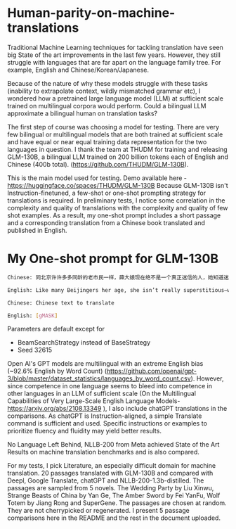 # Human-parity-on-machine-translations

Traditional Machine Learning techniques for tackling translation have seen big State of the art improvements in the last few years. However, they still struggle with languages that are far apart on the language family tree. For example, English and Chinese/Korean/Japanese.

Because of the nature of why these models struggle with these tasks (inability to extrapolate context, wildly mismatched grammar etc), I wondered how a pretrained large language model (LLM) at sufficient scale trained on multilingual corpora would perform. Could a bilingual LLM approximate a bilingual human on translation tasks?

The first step of course was choosing a model for testing. There are very few bilingual or multilingual models that are both trained at sufficient scale and have equal or near equal training data representation for the two languages in question. I thank the team at THUDM for training and releasing GLM-130B, a bilingual LLM trained on 200 billion tokens each of English and Chinese (400b total). (https://github.com/THUDM/GLM-130B). 

This is the main model used for testing. 
Demo available here - https://huggingface.co/spaces/THUDM/GLM-130B
Because GLM-130B isn't Instruction-finetuned, a few-shot or one-shot prompting strategy for translations is required. 
In preliminary tests, I notice some correlation in the complexity and quality of translations with the complexity and quality of few shot examples. As a result, my one-shot prompt includes a short passage and a corresponding translation from a Chinese book translated and published in English. 

# My One-shot prompt for GLM-130B
```bash
Chinese: 同北京许许多多同龄的老市民一样，薛大娘现在绝不是一个真正迷信的人，她知道迷信归根结蒂都是瞎掰，遇上听人讲述哪里有个老太太信神信鬼闹出乱子，她还会真诚地拍著大腿笑著说几句嘲讽的话；但她又同许许多多同龄的老市民一样，内心还揣著个求吉利的想法。

English: Like many Beijingers her age, she isn’t really superstitious—when you come right down to it, it’s just a bunch of random nonsense. Stories of old ladies fussing about visits from gods or ghosts have her slapping her thigh and making some cutting remark. Yet, also like many Beijingers her age, she has her own ideas about summoning good luck.

Chinese: Chinese text to translate

English: [gMASK]
```
Parameters are default except for 
- BeamSearchStrategy instead of BaseStrategy
- Seed 32615

Open AI's GPT models are multilingual with an extreme English bias (~92.6% English by Word Count) (https://github.com/openai/gpt-3/blob/master/dataset_statistics/languages_by_word_count.csv). However, since competence in one language seems to bleed into competence in other languages in an LLM of sufficient scale (On the Multilingual Capabilities of Very Large-Scale English Language Models-https://arxiv.org/abs/2108.13349 ), I also include chatGPT translations in the comparisons. As chatGPT is Instruction-aligned, a simple Translate command is sufficient and used. Specific instructions or examples to prioritize fluency and fluidity may yield better results.

No Language Left Behind, NLLB-200 from Meta achieved State of the Art Results on machine translation benchmarks and is also compared. 

For my tests, I pick Literature, an especially difficult domain for machine translation. 20 passages translated with GLM-130B and compared with Deepl, Google Translate, chatGPT and NLLB-200-1.3b-distilled. The passages are sampled from 5 novels. The Wedding Party by Liu Xinwu, Strange Beasts of China by Yan Ge, The Amber Sword by Fei YanFu, Wolf Totem by Jiang Rong and SuperGene.
The passages are chosen at random. They are not cherrypicked or regenerated. I present 5 passage comparisons here in the README and the rest in the document uploaded.
